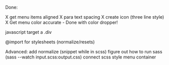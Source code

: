 Done:

X get menu items aligned
X para text spacing
X create icon (three line style)
X Get menu color accurate - Done with color dropper!


javascript target a .div

@import for stylesheets (normalize/resets)

Advanced:
add normalize (snippet while in scss)
figure out how to run sass (sass --watch input.scss:output.css)
connect scss
style menu container
